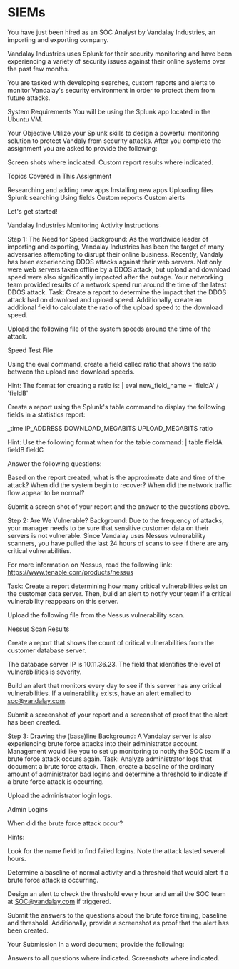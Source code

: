 # SIEMs

You have just been hired as an SOC Analyst by Vandalay Industries, an importing and exporting company.


Vandalay Industries uses Splunk for their security monitoring and have been experiencing a variety of security issues against their online systems over the past few months.


You are tasked with developing searches, custom reports and alerts to monitor Vandalay's security environment in order to protect them from future attacks.



System Requirements
You will be using the Splunk app located in the Ubuntu VM.

Your Objective
Utilize your Splunk skills to design a powerful monitoring solution to protect Vandaly from security attacks.
After you complete the assignment you are asked to provide the following:

Screen shots where indicated.
Custom report results where indicated.


Topics Covered in This Assignment

Researching and adding new apps
Installing new apps
Uploading files
Splunk searching
Using fields
Custom reports
Custom alerts

Let's get started!


Vandalay Industries Monitoring Activity Instructions

Step 1: The Need for Speed
Background: As the worldwide leader of importing and exporting, Vandalay Industries has been the target of many adversaries attempting to disrupt their online business. Recently, Vandaly has been experiencing DDOS attacks against their web servers.
Not only were web servers taken offline by a DDOS attack, but upload and download speed were also significantly impacted after the outage. Your networking team provided results of a network speed run around the time of the latest DDOS attack.
Task: Create a report to determine the impact that the DDOS attack had on download and upload speed. Additionally, create an additional field to calculate the ratio of the upload speed to the download speed.


Upload the following file of the system speeds around the time of the attack.

Speed Test File



Using the eval command, create a field called ratio that shows the ratio between the upload and download speeds.

Hint: The format for creating a ratio is: | eval new_field_name = 'fieldA'  / 'fieldB'




Create a report using the Splunk's table command to display the following fields in a statistics report:

_time
IP_ADDRESS
DOWNLOAD_MEGABITS
UPLOAD_MEGABITS
ratio

Hint: Use the following format when for the table command: | table fieldA  fieldB fieldC


Answer the following questions:

Based on the report created, what is the approximate date and time of the attack?
When did the system begin to recover?
When did the network traffic flow appear to be normal?



Submit a screen shot of your report and the answer to the questions above.

Step 2: Are We Vulnerable?
Background:  Due to the frequency of attacks, your manager needs to be sure that sensitive customer data on their servers is not vulnerable. Since Vandalay uses Nessus vulnerability scanners, you have pulled the last 24 hours of scans to see if there are any critical vulnerabilities.

For more information on Nessus, read the following link: https://www.tenable.com/products/nessus


Task: Create a report determining how many critical vulnerabilities exist on the customer data server. Then, build an alert to notify your team if a critical vulnerability reappears on this server.


Upload the following file from the Nessus vulnerability scan.

Nessus Scan Results



Create a report that shows the count of critical vulnerabilities from the customer database server.

The database server IP is 10.11.36.23.
The field that identifies the level of vulnerabilities is severity.



Build an alert that monitors every day to see if this server has any critical vulnerabilities. If a vulnerability exists, have an alert emailed to soc@vandalay.com.


Submit a screenshot of your report and a screenshot of proof that the alert has been created.

Step 3: Drawing the (base)line
Background:  A Vandalay server is also experiencing brute force attacks into their administrator account. Management would like you to set up monitoring to notify the SOC team if a brute force attack occurs again.
Task: Analyze administrator logs that document a brute force attack. Then, create a baseline of the ordinary amount of administrator bad logins and determine a threshold to indicate if a brute force attack is occurring.


Upload the administrator login logs.

Admin Logins



When did the brute force attack occur?

Hints:

Look for the name field to find failed logins.
Note the attack lasted several hours.





Determine a baseline of normal activity and a threshold that would alert if a brute force attack is occurring.


Design an alert to check the threshold every hour and email the SOC team at SOC@vandalay.com if triggered.


Submit the answers to the questions about the brute force timing, baseline and threshold. Additionally, provide a screenshot as proof that the alert has been created.

Your Submission
In a word document, provide the following:

Answers to all questions where indicated.
Screenshots where indicated.
